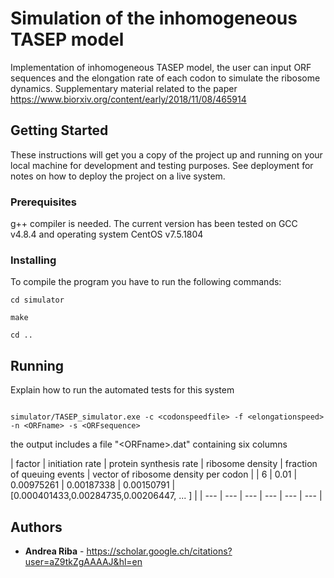 # Simulation of the inhomogeneous TASEP model

Implementation of inhomogeneous TASEP model, the user can input ORF sequences and the elongation rate of each codon to simulate the ribosome dynamics. 
Supplementary material related to the paper https://www.biorxiv.org/content/early/2018/11/08/465914

## Getting Started

These instructions will get you a copy of the project up and running on your local machine for development and testing purposes. See deployment for notes on how to deploy the project on a live system.

### Prerequisites

g++ compiler is needed. The current version has been tested on GCC v4.8.4 and operating system CentOS v7.5.1804


### Installing

To compile the program you have to run the following commands:

```
cd simulator

make

cd ..

```

## Running

Explain how to run the automated tests for this system

```

simulator/TASEP_simulator.exe -c <codonspeedfile> -f <elongationspeed> -n <ORFname> -s <ORFsequence>

```
the output includes a file \"\<ORFname\>.dat\" containing six columns

| factor | initiation rate | protein synthesis rate | ribosome density | fraction of queuing events | vector of ribosome density per codon |
| 6 | 0.01 | 0.00975261 | 0.00187338 | 0.00150791 | [0.000401433,0.00284735,0.00206447, ... ] |
| --- | --- | --- | --- | --- | --- |

## Authors

* **Andrea Riba** - https://scholar.google.ch/citations?user=aZ9tkZgAAAAJ&hl=en


